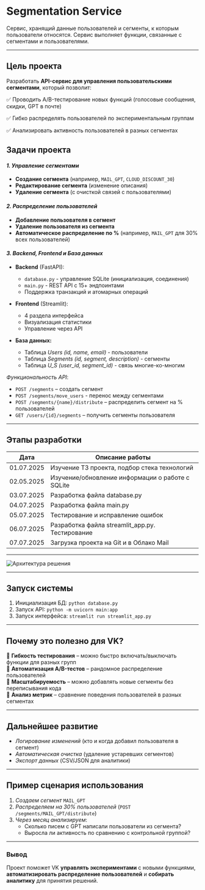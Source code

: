# Segmentation Service
Сервис, хранящий данные пользователей и сегменты, к которым пользователи относятся. Сервис выполняет функции, связанные с сегментами и пользователями.

---

## **Цель проекта** 
Разработать **API-сервис для управления пользовательскими сегментами**, который позволит:

✅ Проводить A/B-тестирование новых функций (голосовые сообщения, скидки, GPT в почте)

✅ Гибко распределять пользователей по экспериментальным группам

✅ Анализировать активность пользователей в разных сегментах

## **Задачи проекта**

#### *1. Управление сегментами*
- **Создание сегмента** (например, `MAIL_GPT`, `CLOUD_DISCOUNT_30`)
- **Редактирование сегмента** (изменение описания)
- **Удаление сегмента** (с очисткой связей с пользователями)

#### *2. Распределение пользователей*
- **Добавление пользователя в сегмент**
- **Удаление пользователя из сегмента**
- **Автоматическое распределение по %** (например, `MAIL_GPT` для 30% всех пользователей)

#### *3. Backend, Frontend и База данных*
- **Backend** (FastAPI):
    - `database.py` - управление SQLite (инициализация, соединения)
    - `main.py` - REST API с 15+ эндпоинтами
    - Поддержка транзакций и атомарных операций

- **Frontend** (Streamlit):
    - 4 раздела интерфейса
    - Визуализация статистики
    - Управление через API

- **База данных:**
    - Таблица *Users (id, name, email)* - пользователи
    - Таблица *Segments (id, segment, description)* - сегменты
    - Таблица *U_S (user_id, segment_id)* - связь многие-ко-многим

*Функциональность API*:
  - `POST /segments` – создать сегмент
  - `POST /segments/move_users` - перенос между сегментами
  - `POST /segments/{name}/distribute` – распределить сегмент на % пользователей
  - `GET /users/{id}/segments` – получить сегменты пользователя

---

## **Этапы разработки**
| Дата | Описание работы |
| ---- | --------------- |
| 01.07.2025 | Изучение ТЗ проекта, подбор стека технологий |
| 02.05.2025 | Изучение/обновление информации о работе с SQLite |
| 03.07.2025 | Разработка файла database.py |
| 04.07.2025 | Разработка файла main.py |
| 05.07.2025 | Тестирование и исправление ошибок |
| 06.07.2025 | Разработка файла streamlit_app.py. Тестирование|
| 07.07.2025 | Загрузка проекта на Git и в Облако Mail |

---

![Архитектура решения](https://github.com/user-attachments/assets/d442f149-3f8b-45bd-a9cd-a99d4189b53d)

---

## **Запуск системы**
1. Инициализация БД: `python database.py`
2. Запуск API: `python -m uvicorn main:app`
3. Запуск интерфейса: `streamlit run streamlit_app.py`

---

## **Почему это полезно для VK?**  
🔹 **Гибкость тестирования** – можно быстро включать/выключать функции для разных групп  
🔹 **Автоматизация A/B-тестов** – рандомное распределение пользователей  
🔹 **Масштабируемость** – можно добавлять новые сегменты без переписывания кода  
🔹 **Анализ метрик** – сравнение поведения пользователей в разных сегментах  

---

## **Дальнейшее развитие**
- *Логирование изменений* (кто и когда добавил пользователя в сегмент)
- *Автоматическая очистка* (удаление устаревших сегментов)
- *Экспорт данных* (CSV/JSON для аналитики)

---

## **Пример сценария использования**  
1. *Создаем сегмент* `MAIL_GPT`  
2. *Распределяем на 30% пользователей* (`POST /segments/MAIL_GPT/distribute`)  
3. *Через месяц анализируем*:  
   - Сколько писем с GPT написали пользователи из сегмента?  
   - Выросла ли активность по сравнению с контрольной группой?  

---

### **Вывод**  
Проект поможет VK **управлять экспериментами** с новыми функциями, **автоматизировать распределение пользователей** и **собирать аналитику** для принятия решений.  
